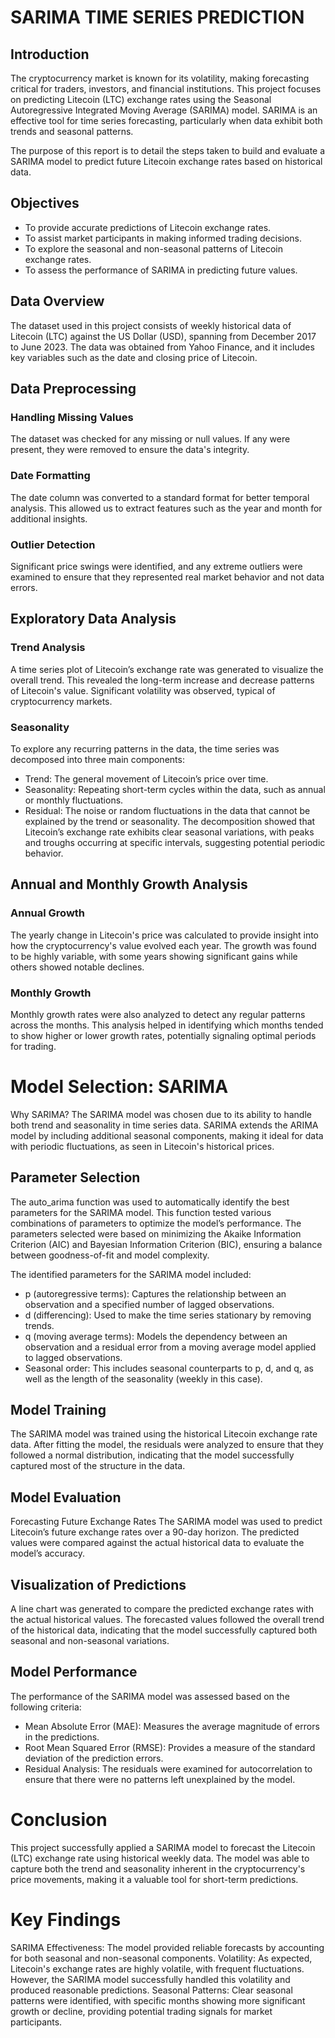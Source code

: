 # SARIMA TIME SERIES PREDICTION
## Introduction
The cryptocurrency market is known for its volatility, making forecasting critical for traders, investors, and financial institutions. This project focuses on predicting Litecoin (LTC) exchange rates using the Seasonal Autoregressive Integrated Moving Average (SARIMA) model. SARIMA is an effective tool for time series forecasting, particularly when data exhibit both trends and seasonal patterns.

The purpose of this report is to detail the steps taken to build and evaluate a SARIMA model to predict future Litecoin exchange rates based on historical data.

## Objectives
* To provide accurate predictions of Litecoin exchange rates.
* To assist market participants in making informed trading decisions.
* To explore the seasonal and non-seasonal patterns of Litecoin exchange rates.
* To assess the performance of SARIMA in predicting future values.
  
## Data Overview
The dataset used in this project consists of weekly historical data of Litecoin (LTC) against the US Dollar (USD), spanning from December 2017 to June 2023. The data was obtained from Yahoo Finance, and it includes key variables such as the date and closing price of Litecoin.

## Data Preprocessing
### Handling Missing Values
The dataset was checked for any missing or null values. If any were present, they were removed to ensure the data's integrity.

### Date Formatting
The date column was converted to a standard format for better temporal analysis. This allowed us to extract features such as the year and month for additional insights.

### Outlier Detection
Significant price swings were identified, and any extreme outliers were examined to ensure that they represented real market behavior and not data errors.

## Exploratory Data Analysis
### Trend Analysis
A time series plot of Litecoin’s exchange rate was generated to visualize the overall trend. This revealed the long-term increase and decrease patterns of Litecoin's value. Significant volatility was observed, typical of cryptocurrency markets.

### Seasonality
To explore any recurring patterns in the data, the time series was decomposed into three main components:
* Trend: The general movement of Litecoin’s price over time.
* Seasonality: Repeating short-term cycles within the data, such as annual or monthly fluctuations.
* Residual: The noise or random fluctuations in the data that cannot be explained by the trend or seasonality.
The decomposition showed that Litecoin’s exchange rate exhibits clear seasonal variations, with peaks and troughs occurring at specific intervals, suggesting potential periodic behavior.

## Annual and Monthly Growth Analysis
### Annual Growth
The yearly change in Litecoin's price was calculated to provide insight into how the cryptocurrency's value evolved each year. The growth was found to be highly variable, with some years showing significant gains while others showed notable declines.

### Monthly Growth
Monthly growth rates were also analyzed to detect any regular patterns across the months. This analysis helped in identifying which months tended to show higher or lower growth rates, potentially signaling optimal periods for trading.

# Model Selection: SARIMA
Why SARIMA?
The SARIMA model was chosen due to its ability to handle both trend and seasonality in time series data. SARIMA extends the ARIMA model by including additional seasonal components, making it ideal for data with periodic fluctuations, as seen in Litecoin's historical prices.

## Parameter Selection
The auto_arima function was used to automatically identify the best parameters for the SARIMA model. This function tested various combinations of parameters to optimize the model’s performance. The parameters selected were based on minimizing the Akaike Information Criterion (AIC) and Bayesian Information Criterion (BIC), ensuring a balance between goodness-of-fit and model complexity.

The identified parameters for the SARIMA model included:
* p (autoregressive terms): Captures the relationship between an observation and a specified number of lagged observations.
* d (differencing): Used to make the time series stationary by removing trends.
* q (moving average terms): Models the dependency between an observation and a residual error from a moving average model applied to lagged observations.
* Seasonal order: This includes seasonal counterparts to p, d, and q, as well as the length of the seasonality (weekly in this case).

## Model Training
The SARIMA model was trained using the historical Litecoin exchange rate data. After fitting the model, the residuals were analyzed to ensure that they followed a normal distribution, indicating that the model successfully captured most of the structure in the data.

## Model Evaluation
Forecasting Future Exchange Rates
The SARIMA model was used to predict Litecoin’s future exchange rates over a 90-day horizon. The predicted values were compared against the actual historical data to evaluate the model’s accuracy.

## Visualization of Predictions
A line chart was generated to compare the predicted exchange rates with the actual historical values. The forecasted values followed the overall trend of the historical data, indicating that the model successfully captured both seasonal and non-seasonal variations.

## Model Performance
The performance of the SARIMA model was assessed based on the following criteria:
* Mean Absolute Error (MAE): Measures the average magnitude of errors in the predictions.
* Root Mean Squared Error (RMSE): Provides a measure of the standard deviation of the prediction errors.
* Residual Analysis: The residuals were examined for autocorrelation to ensure that there were no patterns left unexplained by the model.

# Conclusion
This project successfully applied a SARIMA model to forecast the Litecoin (LTC) exchange rate using historical weekly data. The model was able to capture both the trend and seasonality inherent in the cryptocurrency's price movements, making it a valuable tool for short-term predictions.

# Key Findings
SARIMA Effectiveness: The model provided reliable forecasts by accounting for both seasonal and non-seasonal components.
Volatility: As expected, Litecoin's exchange rates are highly volatile, with frequent fluctuations. However, the SARIMA model successfully handled this volatility and produced reasonable predictions.
Seasonal Patterns: Clear seasonal patterns were identified, with specific months showing more significant growth or decline, providing potential trading signals for market participants.
